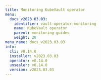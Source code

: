 ```yaml
---
title: Monitoring KubeVault operator
menu:
  docs_v2023.03.03:
    identifier: vault-operator-monitoring
    name: KubeVault operator
    parent: monitoring-guides
    weight: 20
menu_name: docs_v2023.03.03
info:
  cli: v0.14.0
  installer: v2023.03.03
  operator: v0.14.0
  unsealer: v0.14.0
  version: v2023.03.03
---
```



